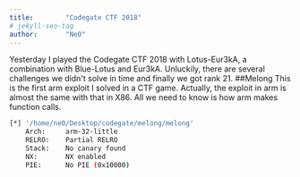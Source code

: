 ```yaml
---
title:        "Codegate CTF 2018"
# jekyll-seo-tag
author:       "Ne0"
---
```

Yesterday I played the Codegate CTF 2018 with Lotus-Eur3kA, a combination with Blue-Lotus and Eur3kA. Unluckily, there are several challenges we didn't solve in time and finally we got rank 21.
##Melong
This is the first arm exploit I solved in a CTF game. Actually, the exploit in arm is almost the same with that in X86. All we need to know is how arm makes function calls.  
```bash
[*] '/home/ne0/Desktop/codegate/melong/melong'
    Arch:     arm-32-little
    RELRO:    Partial RELRO
    Stack:    No canary found
    NX:       NX enabled
    PIE:      No PIE (0x10000)
```